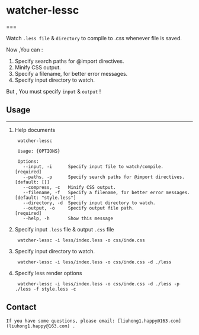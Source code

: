# watcher-lessc
===

Watch `.less file` & `directory`  to compile to .css whenever file is saved.

Now ,You can :

1. Specify search paths for @import directives.
2. Minify CSS output.
3. Specify a filename, for better error messages.
4. Specify input directory to watch.

But , You must specify `input` & `output` !

## Usage
---

1. Help documents

		watcher-lessc

		Usage: {OPTIONS}

		Options:
		  --input, -i      Specify input file to watch/compile.               [required]
		  --paths, -p      Specify search paths for @import directives.    [default: []]
		  --compress, -c   Minify CSS output.                                           
		  --filename, -f   Specify a filename, for better error messages. [default: "style.less"]
		  --directory, -d  Specify input directory to watch.                            
		  --output, -o     Specify output file path.                          [required]
		  --help, -h       Show this message                                            

2. Specify input `.less` file & output `.css` file

		watcher-lessc -i less/index.less -o css/inde.css
		
3. Specify input directory to watch.

		watcher-lessc -i less/index.less -o css/inde.css -d ./less
		
4. Specify less render options

		watcher-lessc -i less/index.less -o css/inde.css -d ./less -p ./less -f style.less -c
		
## Contact

	If you have some questions, please email: [liuhong1.happy@163.com](liuhong1.happy@163.com) .